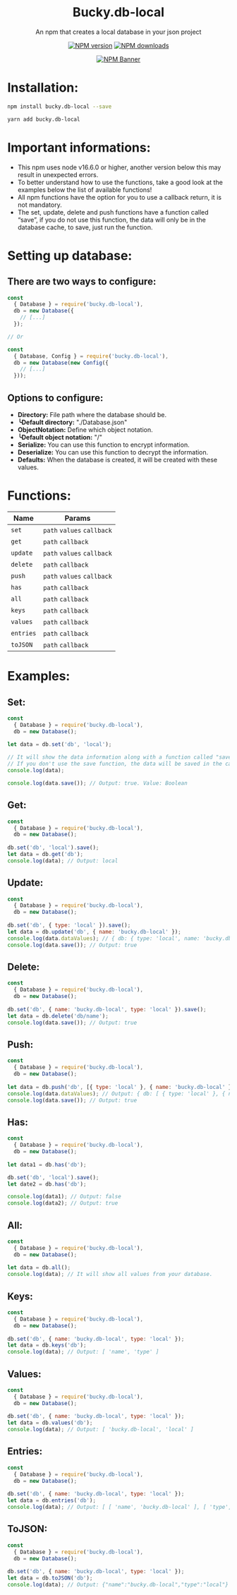 <div align="center">
  <h1>Bucky.db-local</h1>
  <p>An npm that creates a local database in your json project</p>
  <p>
    <a href="https://www.npmjs.com/package/bucky.db-local"><img src="https://img.shields.io/npm/v/bucky.db-local?maxAge=3600" alt="NPM version" /></a>
    <a href="https://www.npmjs.com/package/bucky.db-local"><img src="https://img.shields.io/npm/dt/bucky.db-local?maxAge=3600" alt="NPM downloads" /></a>
  </p>
  <p>
    <a href="https://www.npmjs.com/package/bucky.db-local"><img src="https://nodei.co/npm/bucky.db-local.png?downloads=true&stars=true" alt="NPM Banner"></a>
  </p>
</div>

# Installation:
```sh
npm install bucky.db-local --save

yarn add bucky.db-local
```

# Important informations:
- This npm uses node v16.6.0 or higher, another version below this may result in unexpected errors.
- To better understand how to use the functions, take a good look at the examples below the list of available functions!
- All npm functions have the option for you to use a callback return, it is not mandatory.
- The set, update, delete and push functions have a function called “save”, if you do not use this function, the data will only be in the database cache, to save, just run the function.

# Setting up database:
## There are two ways to configure:
```js
const
  { Database } = require('bucky.db-local'),
  db = new Database({
    // [...]
  });

// Or

const
  { Database, Config } = require('bucky.db-local'),
  db = new Database(new Config({
    // [...]
  }));
```

## Options to configure:
- **Directory:** File path where the database should be.
- **╰Default directory:** "./Database.json"
​
- **ObjectNotation:** Define which object notation.
- **╰Default object notation:** "/"
​
- **Serialize:** You can use this function to encrypt information.
- **Deserialize:** You can use this function to decrypt the information.
- **Defaults:** When the database is created, it will be created with these values.

# Functions:
| Name | Params |
| ------ | -------- |
| `set` | `path` `values` `callback` |
| `get` | `path` `callback` |
| `update` | `path` `values` `callback` |
| `delete` | `path` `callback` |
| `push` | `path` `values` `callback` |
| `has` | `path` `callback` |
| `all` | `path` `callback` |
| `keys` | `path` `callback` |
| `values` | `path` `callback` |
| `entries` | `path` `callback` |
| `toJSON` | `path` `callback` |

# Examples:
## Set:
```js
const
  { Database } = require('bucky.db-local'),
  db = new Database();
  
let data = db.set('db', 'local');

// It will show the data information along with a function called "save".
// If you don't use the save function, the data will be saved in the cache.
console.log(data);

console.log(data.save()); // Output: true. Value: Boolean
```

## Get:
```js
const
  { Database } = require('bucky.db-local'),
  db = new Database();
  
db.set('db', 'local').save();
let data = db.get('db');
console.log(data); // Output: local
```

## Update:
```js
const
  { Database } = require('bucky.db-local'),
  db = new Database();
  
db.set('db', { type: 'local' }).save();
let data = db.update('db', { name: 'bucky.db-local' });
console.log(data.dataValues); // { db: { type: 'local', name: 'bucky.db-local' } }
console.log(data.save()); // Output: true
```

## Delete:
```js
const
  { Database } = require('bucky.db-local'),
  db = new Database();
  
db.set('db', { name: 'bucky.db-local', type: 'local' }).save();
let data = db.delete('db/name');
console.log(data.save()); // Output: true
```

## Push:
```js
const
  { Database } = require('bucky.db-local'),
  db = new Database();
  
let data = db.push('db', [{ type: 'local' }, { name: 'bucky.db-local' }]);
console.log(data.dataValues); // Output: { db: [ { type: 'local' }, { name: 'bucky.db-local' } ] }
console.log(data.save()); // Output: true
```

## Has:
```js
const
  { Database } = require('bucky.db-local'),
  db = new Database();
  
let data1 = db.has('db');

db.set('db', 'local').save();
let date2 = db.has('db');

console.log(data1); // Output: false
console.log(data2); // Output: true
```

## All:
```js
const
  { Database } = require('bucky.db-local'),
  db = new Database();
  
let data = db.all();
console.log(data); // It will show all values from your database.
```

## Keys:
```js
const
  { Database } = require('bucky.db-local'),
  db = new Database();
  
db.set('db', { name: 'bucky.db-local', type: 'local' });
let data = db.keys('db');
console.log(data); // Output: [ 'name', 'type' ]
```

## Values:
```js
const
  { Database } = require('bucky.db-local'),
  db = new Database();
  
db.set('db', { name: 'bucky.db-local', type: 'local' });
let data = db.values('db');
console.log(data); // Output: [ 'bucky.db-local', 'local' ]
```

## Entries:
```js
const
  { Database } = require('bucky.db-local'),
  db = new Database();
  
db.set('db', { name: 'bucky.db-local', type: 'local' });
let data = db.entries('db');
console.log(data); // Output: [ [ 'name', 'bucky.db-local' ], [ 'type', 'local' ] ]
```

## ToJSON:
```js
const
  { Database } = require('bucky.db-local'),
  db = new Database();
  
db.set('db', { name: 'bucky.db-local', type: 'local' });
let data = db.toJSON('db');
console.log(data); // Output: {"name":"bucky.db-local","type":"local"}
```